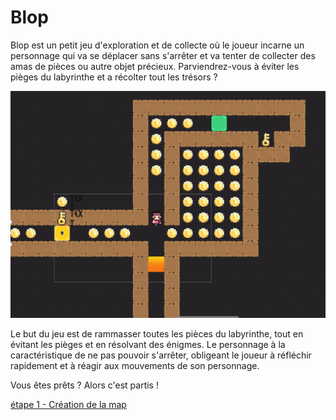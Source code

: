 # Blop

Blop est un petit jeu d'exploration et de collecte où le joueur incarne un personnage qui va se déplacer sans s'arrêter et va tenter de collecter des amas de pièces ou autre objet précieux. 
Parviendrez-vous à éviter les pièges du labyrinthe et a récolter tout les trésors ? 

![Texte alternatif](https://github.com/g404-code-gaming/Blop/blob/main/Image/Jeu_image_globale.JPG)

Le but du jeu est de rammasser toutes les pièces du labyrinthe, tout en évitant les pièges et en résolvant des énigmes. Le personnage à la caractéristique de ne pas pouvoir s'arrêter, obligeant le joueur à réfléchir rapidement et à réagir aux mouvements de son personnage. 

Vous êtes prêts ? Alors c'est partis ! 

[étape 1 - Création de la map](https://github.com/g404-code-gaming/Blop/blob/main/1%20-%20Cr%C3%A9ation%20de%20la%20map.md)
